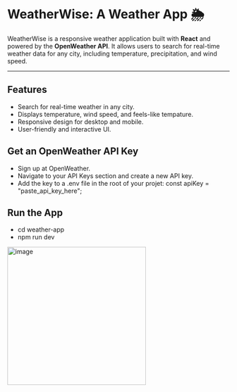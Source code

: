 # WeatherWise: A  Weather App 🌦️

WeatherWise is a responsive weather application built with **React** and powered by the **OpenWeather API**. It allows users to search for real-time weather data for any city, including temperature, precipitation, and wind speed.

---

## Features
- Search for real-time weather in any city.
- Displays temperature, wind speed, and feels-like tempature.
- Responsive design for desktop and mobile.
- User-friendly and interactive UI.

## Get an OpenWeather API Key
- Sign up at OpenWeather.
- Navigate to your API Keys section and create a new API key.
- Add the key to a .env file in the root of your projet:
const apiKey = "paste_api_key_here";

## Run the App
- cd weather-app
- npm run dev

<img width="314" alt="image" src="https://github.com/user-attachments/assets/ee881cd7-13aa-4515-8f86-e6ca6985f29a">

